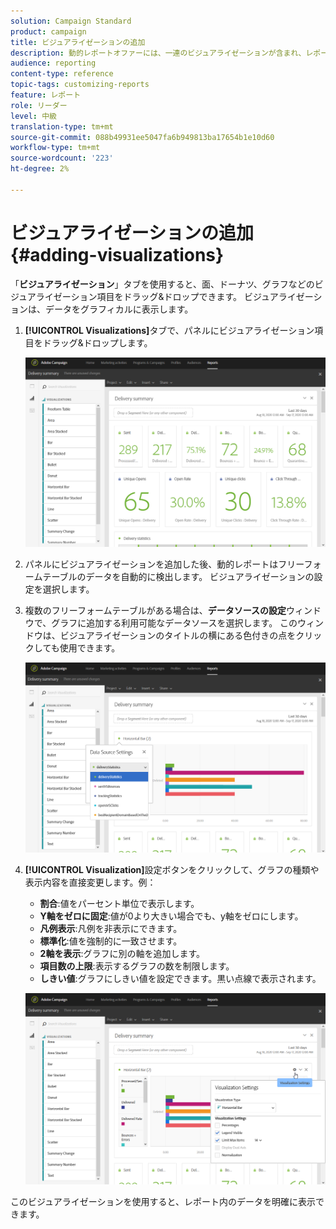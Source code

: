 ```yaml
---
solution: Campaign Standard
product: campaign
title: ビジュアライゼーションの追加
description: 動的レポートオファーには、一連のビジュアライゼーションが含まれ、レポートにグラフィカル表現が追加されます。
audience: reporting
content-type: reference
topic-tags: customizing-reports
feature: レポート
role: リーダー
level: 中級
translation-type: tm+mt
source-git-commit: 088b49931ee5047fa6b949813ba17654b1e10d60
workflow-type: tm+mt
source-wordcount: '223'
ht-degree: 2%

---
```



# ビジュアライゼーションの追加{#adding-visualizations}

「**ビジュアライゼーション**」タブを使用すると、面、ドーナツ、グラフなどのビジュアライゼーション項目をドラッグ&amp;ドロップできます。 ビジュアライゼーションは、データをグラフィカルに表示します。

1. **[!UICONTROL Visualizations]**&#x200B;タブで、パネルにビジュアライゼーション項目をドラッグ&amp;ドロップします。

   ![](assets/dynamic_report_visualization_1.png)

1. パネルにビジュアライゼーションを追加した後、動的レポートはフリーフォームテーブルのデータを自動的に検出します。 ビジュアライゼーションの設定を選択します。
1. 複数のフリーフォームテーブルがある場合は、**データソースの設定**&#x200B;ウィンドウで、グラフに追加する利用可能なデータソースを選択します。 このウィンドウは、ビジュアライゼーションのタイトルの横にある色付きの点をクリックしても使用できます。

   ![](assets/dynamic_report_visualization_2.png)

1. **[!UICONTROL Visualization]**&#x200B;設定ボタンをクリックして、グラフの種類や表示内容を直接変更します。例：

   * **割合**:値をパーセント単位で表示します。
   * **Y軸をゼロに固定**:値が0より大きい場合でも、y軸をゼロにします。
   * **凡例表示**:凡例を非表示にできます。
   * **標準化**:値を強制的に一致させます。
   * **2軸を表示**:グラフに別の軸を追加します。
   * **項目数の上限**:表示するグラフの数を制限します。
   * **しきい値**:グラフにしきい値を設定できます。黒い点線で表示されます。

   ![](assets/dynamic_report_visualization_3.png)

このビジュアライゼーションを使用すると、レポート内のデータを明確に表示できます。
